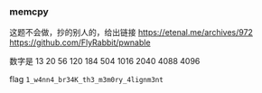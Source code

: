 ### memcpy

这题不会做，抄的别人的，给出链接
https://etenal.me/archives/972
https://github.com/FlyRabbit/pwnable

数字是
13 20 56 120 184 504 1016 2040 4088 4096

flag
`1_w4nn4_br34K_th3_m3m0ry_4lignm3nt`
